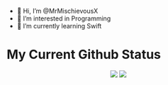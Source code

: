 - 👋 Hi, I’m @MrMischievousX
- 👀 I’m interested in Programming
- 🌱 I’m currently learning Swift

# My Current Github Status

<p align="center">
    <img src="https://github-readme-stats.vercel.app/api?username=MrMischievousX&title_color=8957e5&text_color=c9d1d9&icon_color=3fb950&bg_color=0d1117&hide_border=true&hide_title=true&show_icons=true&include_all_commits=true&count_private=true">
    <img src="https://github-readme-stats.vercel.app/api/top-langs/?username=MrMischievousX&title_color=f0883e&text_color=c9d1d9&bg_color=0d1117&hide_border=true&hide=html&layout=compact&langs_count=7">
</p>
